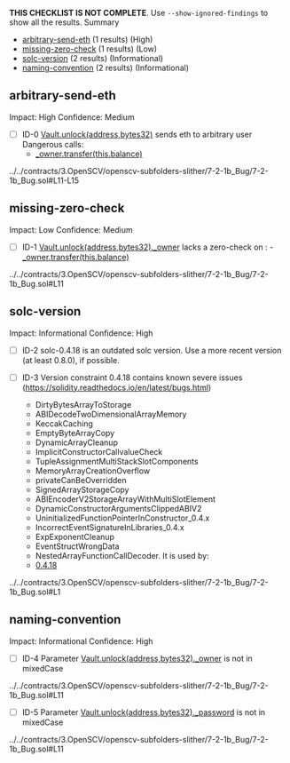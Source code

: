 **THIS CHECKLIST IS NOT COMPLETE**. Use `--show-ignored-findings` to show all the results.
Summary
 - [arbitrary-send-eth](#arbitrary-send-eth) (1 results) (High)
 - [missing-zero-check](#missing-zero-check) (1 results) (Low)
 - [solc-version](#solc-version) (2 results) (Informational)
 - [naming-convention](#naming-convention) (2 results) (Informational)
## arbitrary-send-eth
Impact: High
Confidence: Medium
 - [ ] ID-0
[Vault.unlock(address,bytes32)](../../contracts/3.OpenSCV/openscv-subfolders-slither/7-2-1b_Bug/7-2-1b_Bug.sol#L11-L15) sends eth to arbitrary user
	Dangerous calls:
	- [_owner.transfer(this.balance)](../../contracts/3.OpenSCV/openscv-subfolders-slither/7-2-1b_Bug/7-2-1b_Bug.sol#L13)

../../contracts/3.OpenSCV/openscv-subfolders-slither/7-2-1b_Bug/7-2-1b_Bug.sol#L11-L15


## missing-zero-check
Impact: Low
Confidence: Medium
 - [ ] ID-1
[Vault.unlock(address,bytes32)._owner](../../contracts/3.OpenSCV/openscv-subfolders-slither/7-2-1b_Bug/7-2-1b_Bug.sol#L11) lacks a zero-check on :
		- [_owner.transfer(this.balance)](../../contracts/3.OpenSCV/openscv-subfolders-slither/7-2-1b_Bug/7-2-1b_Bug.sol#L13)

../../contracts/3.OpenSCV/openscv-subfolders-slither/7-2-1b_Bug/7-2-1b_Bug.sol#L11


## solc-version
Impact: Informational
Confidence: High
 - [ ] ID-2
solc-0.4.18 is an outdated solc version. Use a more recent version (at least 0.8.0), if possible.

 - [ ] ID-3
Version constraint 0.4.18 contains known severe issues (https://solidity.readthedocs.io/en/latest/bugs.html)
	- DirtyBytesArrayToStorage
	- ABIDecodeTwoDimensionalArrayMemory
	- KeccakCaching
	- EmptyByteArrayCopy
	- DynamicArrayCleanup
	- ImplicitConstructorCallvalueCheck
	- TupleAssignmentMultiStackSlotComponents
	- MemoryArrayCreationOverflow
	- privateCanBeOverridden
	- SignedArrayStorageCopy
	- ABIEncoderV2StorageArrayWithMultiSlotElement
	- DynamicConstructorArgumentsClippedABIV2
	- UninitializedFunctionPointerInConstructor_0.4.x
	- IncorrectEventSignatureInLibraries_0.4.x
	- ExpExponentCleanup
	- EventStructWrongData
	- NestedArrayFunctionCallDecoder.
It is used by:
	- [0.4.18](../../contracts/3.OpenSCV/openscv-subfolders-slither/7-2-1b_Bug/7-2-1b_Bug.sol#L1)

../../contracts/3.OpenSCV/openscv-subfolders-slither/7-2-1b_Bug/7-2-1b_Bug.sol#L1


## naming-convention
Impact: Informational
Confidence: High
 - [ ] ID-4
Parameter [Vault.unlock(address,bytes32)._owner](../../contracts/3.OpenSCV/openscv-subfolders-slither/7-2-1b_Bug/7-2-1b_Bug.sol#L11) is not in mixedCase

../../contracts/3.OpenSCV/openscv-subfolders-slither/7-2-1b_Bug/7-2-1b_Bug.sol#L11


 - [ ] ID-5
Parameter [Vault.unlock(address,bytes32)._password](../../contracts/3.OpenSCV/openscv-subfolders-slither/7-2-1b_Bug/7-2-1b_Bug.sol#L11) is not in mixedCase

../../contracts/3.OpenSCV/openscv-subfolders-slither/7-2-1b_Bug/7-2-1b_Bug.sol#L11


